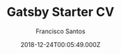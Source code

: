---
title: Gatsby Starter CV
github: https://github.com/santosfrancisco/gatsby-starter-cv
demo: https://santosfrancisco.github.io/gatsby-starter-cv/
author: Francisco Santos
ssg:
  - Gatsby
cms:
  - Markdown
date: 2018-12-24T00:05:49.000Z
description: >-
  A simple starter to get up and developing your digital curriculum with
  GatsbyJS
draft: true
publish_date: '2018-12-24T00:05:49Z'
update_date: '2021-02-23T23:28:22Z'
github_star: 115
github_fork: 48
---
